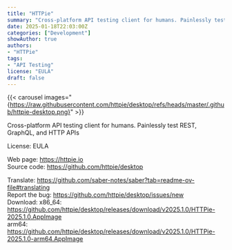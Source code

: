```yaml
---
title: "HTTPie"
summary: "Cross-platform API testing client for humans. Painlessly test REST, GraphQL, and HTTP APIs"
date: 2025-01-18T22:03:00Z
categories: ["Development"]
showAuthor: true
authors:
- "HTTPie"
tags:
- "API Testing"
license: "EULA"
draft: false
---
```


{{< carousel images="{https://raw.githubusercontent.com/httpie/desktop/refs/heads/master/.github/httpie-desktop.png}" >}}

Cross-platform API testing client for humans. Painlessly test REST, GraphQL, and HTTP APIs

License: EULA

Web page: <https://httpie.io>  
Source code: <https://github.com/httpie/desktop>

Translate: <https://github.com/saber-notes/saber?tab=readme-ov-file#translating>  
Report the bug: <https://github.com/httpie/desktop/issues/new>    
Download:   x86_64: <https://github.com/httpie/desktop/releases/download/v2025.1.0/HTTPie-2025.1.0.AppImage>  
            arm64: <https://github.com/httpie/desktop/releases/download/v2025.1.0/HTTPie-2025.1.0-arm64.AppImage>
